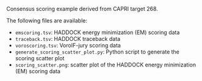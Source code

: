 Consensus scoring example derived from CAPRI target 268.

The following files are available:
- `emscoring.tsv`: HADDOCK energy minimization (EM) scoring data
- `traceback.tsv`: HADDOCK traceback data
- `voroscoring.tsv`: VoroIF-jury scoring data
- `generate_scoring_scatter_plot.py`: Python script to generate the scoring scatter plot
- `scoring_scatter.png`: scatter plot of the HADDOCK energy minimization (EM) scoring data